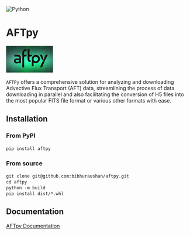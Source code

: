 
![Python](https://skillicons.dev/icons?i=py)

# AFTpy
![aftlogo](https://github.com/bibhuraushan/aftpy/blob/main/aftpy_logo.png)

`AFTPy` offers a comprehensive solution for
analyzing and downloading Advective Flux Transport (AFT) data,
streamlining the process of data downloading in parallel and
also facilitating the conversion of H5 files into the most popular
FITS file format or various other formats with ease.

## Installation

### From PyPI

```shell
pip install aftpy
```

### From source

```shell
git clone git@github.com:bibhuraushan/aftpy.git
cd aftpy
python -m build
pip install dist/*.whl
```

## Documentation
[AFTpy Documentation](https://bibhuraushan.github.io/aftpy/)
